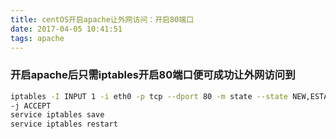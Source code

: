 ```yaml
---
title: centOS开启apache让外网访问：开启80端口
date: 2017-04-05 10:41:51
tags: apache
---
```


### 开启apache后只需iptables开启80端口便可成功让外网访问到
```bash
iptables -I INPUT 1 -i eth0 -p tcp --dport 80 -m state --state NEW,ESTABLISHED
-j ACCEPT
service iptables save
service iptables restart
```

